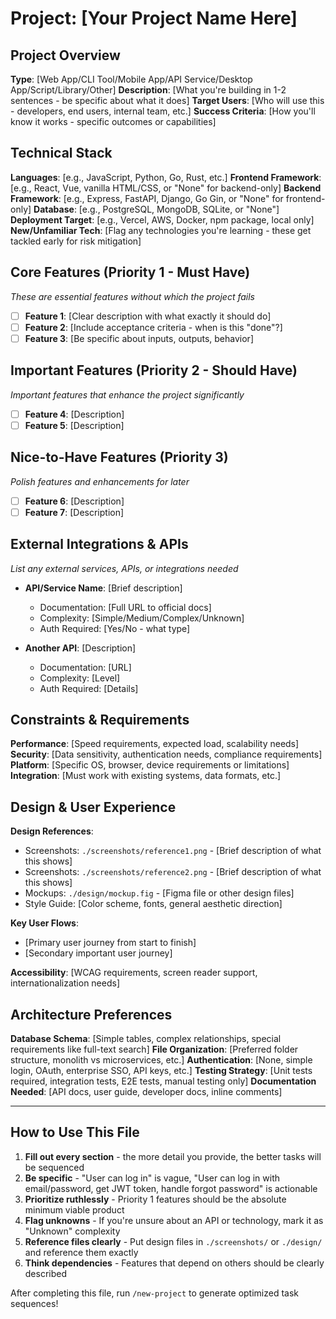 # Project: [Your Project Name Here]

## Project Overview
**Type**: [Web App/CLI Tool/Mobile App/API Service/Desktop App/Script/Library/Other]
**Description**: [What you're building in 1-2 sentences - be specific about what it does]
**Target Users**: [Who will use this - developers, end users, internal team, etc.]
**Success Criteria**: [How you'll know it works - specific outcomes or capabilities]

## Technical Stack
**Languages**: [e.g., JavaScript, Python, Go, Rust, etc.]
**Frontend Framework**: [e.g., React, Vue, vanilla HTML/CSS, or "None" for backend-only]
**Backend Framework**: [e.g., Express, FastAPI, Django, Go Gin, or "None" for frontend-only]
**Database**: [e.g., PostgreSQL, MongoDB, SQLite, or "None"]
**Deployment Target**: [e.g., Vercel, AWS, Docker, npm package, local only]
**New/Unfamiliar Tech**: [Flag any technologies you're learning - these get tackled early for risk mitigation]

## Core Features (Priority 1 - Must Have)
*These are essential features without which the project fails*
- [ ] **Feature 1**: [Clear description with what exactly it should do]
- [ ] **Feature 2**: [Include acceptance criteria - when is this "done"?]
- [ ] **Feature 3**: [Be specific about inputs, outputs, behavior]

## Important Features (Priority 2 - Should Have)  
*Important features that enhance the project significantly*
- [ ] **Feature 4**: [Description]
- [ ] **Feature 5**: [Description]

## Nice-to-Have Features (Priority 3)
*Polish features and enhancements for later*
- [ ] **Feature 6**: [Description]
- [ ] **Feature 7**: [Description]

## External Integrations & APIs
*List any external services, APIs, or integrations needed*
- **API/Service Name**: [Brief description] 
  - Documentation: [Full URL to official docs]
  - Complexity: [Simple/Medium/Complex/Unknown]
  - Auth Required: [Yes/No - what type]

- **Another API**: [Description]
  - Documentation: [URL]
  - Complexity: [Level]
  - Auth Required: [Details]

## Constraints & Requirements
**Performance**: [Speed requirements, expected load, scalability needs]
**Security**: [Data sensitivity, authentication needs, compliance requirements]
**Platform**: [Specific OS, browser, device requirements or limitations]
**Integration**: [Must work with existing systems, data formats, etc.]

## Design & User Experience
**Design References**: 
- Screenshots: `./screenshots/reference1.png` - [Brief description of what this shows]
- Screenshots: `./screenshots/reference2.png` - [Brief description of what this shows]
- Mockups: `./design/mockup.fig` - [Figma file or other design files]
- Style Guide: [Color scheme, fonts, general aesthetic direction]

**Key User Flows**: 
- [Primary user journey from start to finish]
- [Secondary important user journey]

**Accessibility**: [WCAG requirements, screen reader support, internationalization needs]

## Architecture Preferences
**Database Schema**: [Simple tables, complex relationships, special requirements like full-text search]
**File Organization**: [Preferred folder structure, monolith vs microservices, etc.]
**Authentication**: [None, simple login, OAuth, enterprise SSO, API keys, etc.]
**Testing Strategy**: [Unit tests required, integration tests, E2E tests, manual testing only]
**Documentation Needed**: [API docs, user guide, developer docs, inline comments]

---

## How to Use This File

1. **Fill out every section** - the more detail you provide, the better tasks will be sequenced
2. **Be specific** - "User can log in" is vague, "User can log in with email/password, get JWT token, handle forgot password" is actionable  
3. **Prioritize ruthlessly** - Priority 1 features should be the absolute minimum viable product
4. **Flag unknowns** - If you're unsure about an API or technology, mark it as "Unknown" complexity
5. **Reference files clearly** - Put design files in `./screenshots/` or `./design/` and reference them exactly
6. **Think dependencies** - Features that depend on others should be clearly described

After completing this file, run `/new-project` to generate optimized task sequences!